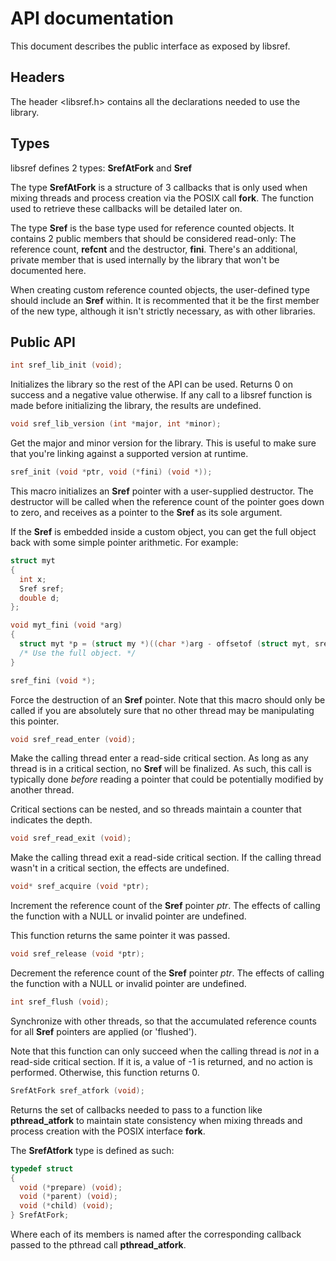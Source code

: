 # API documentation
This document describes the public interface as exposed by libsref.

## Headers
The header <libsref.h> contains all the declarations needed to use the library.

## Types
libsref defines 2 types: **SrefAtFork** and **Sref**

The type **SrefAtFork** is a structure of 3 callbacks that is only used when
mixing threads and process creation via the POSIX call **fork**. The function
used to retrieve these callbacks will be detailed later on.

The type **Sref** is the base type used for reference counted objects. It
contains 2 public members that should be considered read-only: The reference
count, **refcnt** and the destructor, **fini**. There's an additional, private
member that is used internally by the library that won't be documented here.

When creating custom reference counted objects, the user-defined type should
include an **Sref** within. It is recommented that it be the first member of
the new type, although it isn't strictly necessary, as with other libraries.

## Public API

```C
int sref_lib_init (void);
```

Initializes the library so the rest of the API can be used. Returns 0 on
success and a negative value otherwise. If any call to a libsref function
is made before initializing the library, the results are undefined.

```C
void sref_lib_version (int *major, int *minor);
```

Get the major and minor version for the library. This is useful to make
sure that you're linking against a supported version at runtime.

```C
sref_init (void *ptr, void (*fini) (void *));
```

This macro initializes an **Sref** pointer with a user-supplied destructor.
The destructor will be called when the reference count of the pointer goes
down to zero, and receives as a pointer to the **Sref** as its sole argument.

If the **Sref** is embedded inside a custom object, you can get the full
object back with some simple pointer arithmetic. For example:

```C
struct myt
{
  int x;
  Sref sref;
  double d;
};

void myt_fini (void *arg)
{
  struct myt *p = (struct my *)((char *)arg - offsetof (struct myt, sref));
  /* Use the full object. */
}
```

```C
sref_fini (void *);
```

Force the destruction of an **Sref** pointer. Note that this macro should only
be called if you are absolutely sure that no other thread may be manipulating
this pointer.

```C
void sref_read_enter (void);
```

Make the calling thread enter a read-side critical section. As long as any
thread is in a critical section, no **Sref** will be finalized. As such, this
call is typically done _before_ reading a pointer that could be potentially
modified by another thread.

Critical sections can be nested, and so threads maintain a counter that
indicates the depth.

```C
void sref_read_exit (void);
```

Make the calling thread exit a read-side critical section. If the calling
thread wasn't in a critical section, the effects are undefined.

```C
void* sref_acquire (void *ptr);
```

Increment the reference count of the **Sref** pointer _ptr_. The effects of
calling the function with a NULL or invalid pointer are undefined.

This function returns the same pointer it was passed.

```C
void sref_release (void *ptr);
```

Decrement the reference count of the **Sref** pointer _ptr_. The effects of
calling the function with a NULL or invalid pointer are undefined.

```C
int sref_flush (void);
```

Synchronize with other threads, so that the accumulated reference counts for
all **Sref** pointers are applied (or 'flushed').

Note that this function can only succeed when the calling thread is _not_ in
a read-side critical section. If it is, a value of -1 is returned, and no
action is performed. Otherwise, this function returns 0.

```C
SrefAtFork sref_atfork (void);
```

Returns the set of callbacks needed to pass to a function like **pthread_atfork**
to maintain state consistency when mixing threads and process creation with the
POSIX interface **fork**.

The **SrefAtfork** type is defined as such:

```C
typedef struct
{
  void (*prepare) (void);
  void (*parent) (void);
  void (*child) (void);
} SrefAtFork;
```

Where each of its members is named after the corresponding callback passed to
the pthread call **pthread_atfork**.
